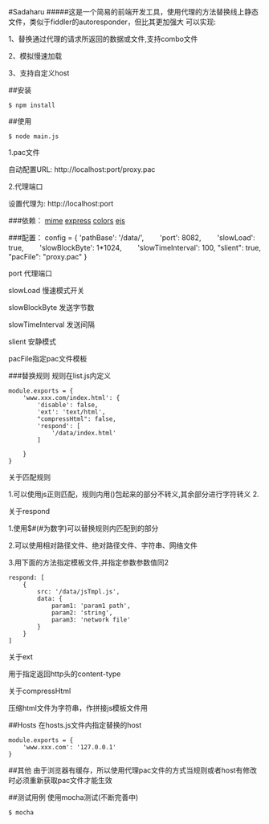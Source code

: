 #Sadaharu
#####这是一个简易的前端开发工具，使用代理的方法替换线上静态文件，类似于fiddler的autoresponder，但比其更加强大
可以实现:

1、替换通过代理的请求所返回的数据或文件,支持combo文件

2、模拟慢速加载

3、支持自定义host

##安装

	$ npm install

##使用

	$ node main.js

1.pac文件

自动配置URL: http://localhost:port/proxy.pac

2.代理端口

设置代理为: http://localhost:port

###依赖：
[mime](https://github.com/broofa/node-mime)
[express](https://github.com/visionmedia/express)
[colors](https://github.com/Marak/colors.js)
[ejs](https://github.com/visionmedia/ejs)

###配置：
	config = {
		'pathBase': '/data/',
	　　'port': 8082,
	　　'slowLoad': true,
	　　'slowBlockByte': 1*1024,
	　　'slowTimeInterval': 100,
	    "slient": true,
	    "pacFile": "proxy.pac"
	}

port 代理端口

slowLoad 慢速模式开关

slowBlockByte 发送字节数

slowTimeInterval 发送间隔

slient 安静模式

pacFile指定pac文件模板

###替换规则
规则在list.js内定义

	module.exports = {
		'www.xxx.com/index.html': {
			'disable': false,
			'ext': 'text/html',
			"compressHtml": false,
			'respond': [
				'/data/index.html'	
			]
					
		}		
	}

关于匹配规则

1.可以使用js正则匹配，规则内用()包起来的部分不转义,其余部分进行字符转义
2.

关于respond

1.使用$#(#为数字)可以替换规则内匹配到的部分

2.可以使用相对路径文件、绝对路径文件、字符串、网络文件

3.用下面的方法指定模板文件,并指定参数参数值同2

	respond: [
		{
			src: '/data/jsTmpl.js',
			data: {
				param1: 'param1 path',
				param2: 'string',
				param3: 'network file'
			}			
		}
	]

关于ext

用于指定返回http头的content-type

关于compressHtml

压缩html文件为字符串，作拼接js模板文件用

##Hosts
在hosts.js文件内指定替换的host

	module.exports = {
		'www.xxx.com': '127.0.0.1'		
	}

##其他
由于浏览器有缓存，所以使用代理pac文件的方式当规则或者host有修改时必须重新获取pac文件才能生效


##测试用例
使用mocha测试(不断完善中)

	$ mocha
